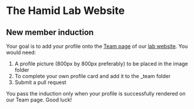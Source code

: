 # The Hamid Lab Website

## New member induction

Your goal is to add your profile onto the 
[Team page](https://f-hamidlab.github.io/team/) of our
[lab website](https://f-hamidlab.github.io). 
You would need:

1) A profile picture (800px by 800px preferably) to
be placed in the image folder
2) To complete your own profile card and add it 
to the _team folder
3) Submit a pull request

You pass the induction only when your profile is 
successfully rendered on our Team page. Good luck! 

